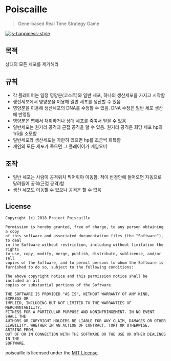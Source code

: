 # Poiscaille

> Gene-based Real Time Strategy Game

[![js-happiness-style](https://cdn.rawgit.com/JedWatson/happiness/master/badge.svg)](https://github.com/JedWatson/happiness)

## 목적

상대의 모든 세포를 제거해라

## 규칙

- 각 플레이어는 일정 영양분(코스트)와 일반 세포, 하나의 생산세포을 가지고 시작함
- 생산세포에서 영양분을 이용해 일반 세포를 생산할 수 있음
- 영양분을 이용해 생산세포의 DNA를 수정할 수 있음. DNA 수정은 일반 세포 생산에 반영됨
- 영양분은 맵에서 채취하거나 상대 세포를 죽여서 얻을 수 있음
- 일반세포는 원거리 공격과 근접 공격을 할 수 있음. 원거리 공격은 회당 세포 hp의 1/5을 소모함
- 일반세포와 생산세포는 가만히 있으면 hp를 조금씩 회복함
- 개인의 모든 세포가 죽으면 그 플레이어가 게임오버

## 조작

- 일반 세포는 사람이 공격위치 찍어줘야 이동함. 적이 반경안에 들어오면 자동으로 달려들어 공격(근접 공격)함
- 생산 세포도 이동할 수 있으나 공격은 할 수 없음

## License

```text
Copyright (c) 2018 Project Poiscaille

Permission is hereby granted, free of charge, to any person obtaining a copy
of this software and associated documentation files (the "Software"), to deal
in the Software without restriction, including without limitation the rights
to use, copy, modify, merge, publish, distribute, sublicense, and/or sell
copies of the Software, and to permit persons to whom the Software is
furnished to do so, subject to the following conditions:

The above copyright notice and this permission notice shall be included in all
copies or substantial portions of the Software.

THE SOFTWARE IS PROVIDED "AS IS", WITHOUT WARRANTY OF ANY KIND, EXPRESS OR
IMPLIED, INCLUDING BUT NOT LIMITED TO THE WARRANTIES OF MERCHANTABILITY,
FITNESS FOR A PARTICULAR PURPOSE AND NONINFRINGEMENT. IN NO EVENT SHALL THE
AUTHORS OR COPYRIGHT HOLDERS BE LIABLE FOR ANY CLAIM, DAMAGES OR OTHER
LIABILITY, WHETHER IN AN ACTION OF CONTRACT, TORT OR OTHERWISE, ARISING FROM,
OUT OF OR IN CONNECTION WITH THE SOFTWARE OR THE USE OR OTHER DEALINGS IN THE
SOFTWARE.
```

poiscaille is licensed under the [MIT License](./LICENSE).

